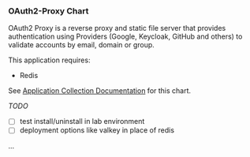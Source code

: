 ### OAuth2-Proxy Chart

OAuth2 Proxy is a reverse proxy and static file server that provides authentication using Providers (Google, Keycloak, GitHub and others) to validate accounts by email, domain or group.

This application requires:

* Redis

See [Application Collection Documentation](https://apps.rancher.io/applications/oauth2-proxy) for this chart.

_TODO_
- [ ] test install/uninstall in lab environment
- [ ] deployment options like valkey in place of redis
 
...
